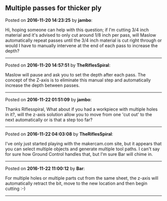 ## Multiple passes for thicker ply
Posted on **2016-11-20 14:23:25** by **jambo**:

Hi, hoping someone can help with this question; if I'm cutting 3/4 inch material and it's advised to only cut around 1/8 inch per pass, will Maslow automatically repeat passes until the 3/4 inch material is cut right through or would I have to manually intervene at the end of each pass to increase the depth?

---

Posted on **2016-11-20 14:57:51** by **TheRiflesSpiral**:

Maslow will pause and ask you to set the depth after each pass. The concept of the Z-axis is to eliminate this manual step and automatically increase the depth between passes.

---

Posted on **2016-11-22 01:51:09** by **jambo**:

Thanks Riflesspiral, What about if you had a workpiece with multiple holes in it?, will the z-axis solution allow you to move from one 'cut out' to the next automatically or is that a step too far?

---

Posted on **2016-11-22 04:03:08** by **TheRiflesSpiral**:

I've only just started playing with the makercam.com site, but it appears that you can select multiple objects and generate multiple tool paths. I can't say for sure how Ground Control handles that, but I'm sure Bar will chime in.

---

Posted on **2016-11-22 11:00:12** by **Bar**:

For multiple holes or multiple parts cut from the same sheet, the z-axis will automatically retract the bit, move to the new location and then begin cutting :-)

---

